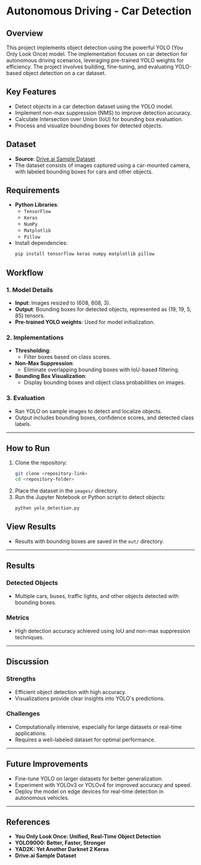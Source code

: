 # Autonomous Driving - Car Detection

## Overview
This project implements object detection using the powerful YOLO (You Only Look Once) model. The implementation focuses on car detection for autonomous driving scenarios, leveraging pre-trained YOLO weights for efficiency. The project involves building, fine-tuning, and evaluating YOLO-based object detection on a car dataset.

## Key Features
- Detect objects in a car detection dataset using the YOLO model.
- Implement non-max suppression (NMS) to improve detection accuracy.
- Calculate Intersection over Union (IoU) for bounding box evaluation.
- Process and visualize bounding boxes for detected objects.

## Dataset
- **Source**: [Drive.ai Sample Dataset](http://creativecommons.org/licenses/by/4.0/)
- The dataset consists of images captured using a car-mounted camera, with labeled bounding boxes for cars and other objects.

## Requirements
- **Python Libraries**:
  - `TensorFlow`
  - `Keras`
  - `NumPy`
  - `Matplotlib`
  - `Pillow`
- Install dependencies:
  ```bash
  pip install tensorflow keras numpy matplotlib pillow
## Workflow

### 1. Model Details
- **Input**: Images resized to (608, 608, 3).
- **Output**: Bounding boxes for detected objects, represented as (19, 19, 5, 85) tensors.
- **Pre-trained YOLO weights**: Used for model initialization.

### 2. Implementations
- **Thresholding**:
  - Filter boxes based on class scores.
- **Non-Max Suppression**:
  - Eliminate overlapping bounding boxes with IoU-based filtering.
- **Bounding Box Visualization**:
  - Display bounding boxes and object class probabilities on images.

### 3. Evaluation
- Ran YOLO on sample images to detect and localize objects.
- Output includes bounding boxes, confidence scores, and detected class labels.

---

## How to Run
1. Clone the repository:
   ```bash
   git clone <repository-link>
   cd <repository-folder>
2. Place the dataset in the `images/` directory.
3. Run the Jupyter Notebook or Python script to detect objects:
   ```bash
   python yolo_detection.py
## View Results
- Results with bounding boxes are saved in the `out/` directory.

---

## Results

### Detected Objects
- Multiple cars, buses, traffic lights, and other objects detected with bounding boxes.

### Metrics
- High detection accuracy achieved using IoU and non-max suppression techniques.

---

## Discussion

### Strengths
- Efficient object detection with high accuracy.
- Visualizations provide clear insights into YOLO's predictions.

### Challenges
- Computationally intensive, especially for large datasets or real-time applications.
- Requires a well-labeled dataset for optimal performance.

---

## Future Improvements
- Fine-tune YOLO on larger datasets for better generalization.
- Experiment with YOLOv3 or YOLOv4 for improved accuracy and speed.
- Deploy the model on edge devices for real-time detection in autonomous vehicles.

---

## References
- **You Only Look Once: Unified, Real-Time Object Detection**
- **YOLO9000: Better, Faster, Stronger**
- **YAD2K: Yet Another Darknet 2 Keras**
- **Drive.ai Sample Dataset**

